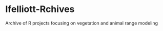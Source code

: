 lfelliott-Rchives
=================

Archive of R projects focusing on vegetation and animal range modeling